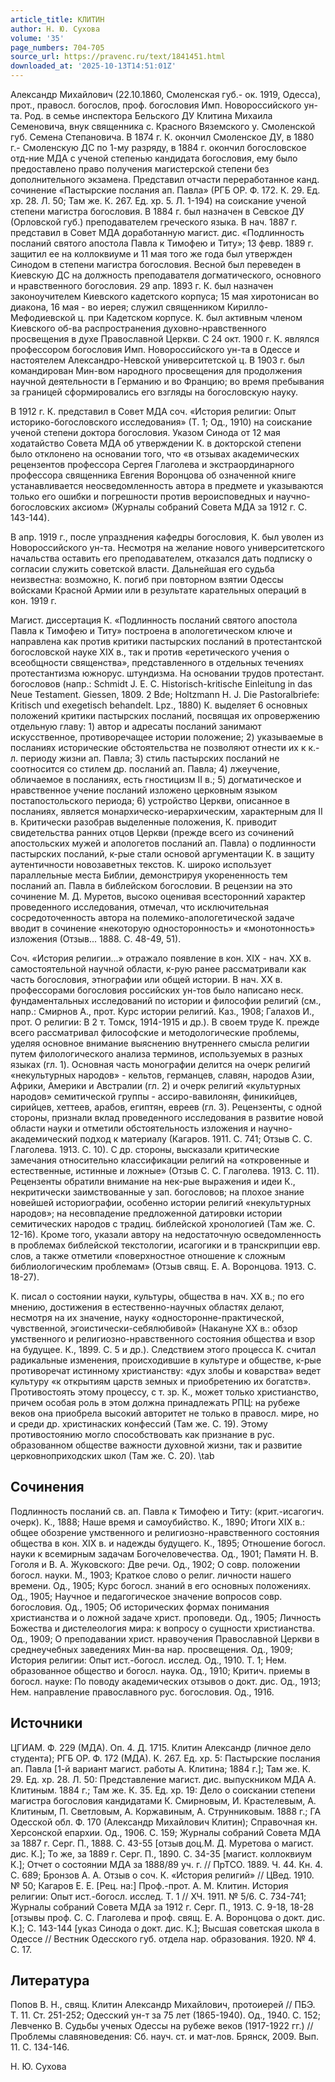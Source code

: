 ```yaml
---
article_title: КЛИТИН
author: Н. Ю. Сухова
volume: '35'
page_numbers: 704-705
source_url: https://pravenc.ru/text/1841451.html
downloaded_at: '2025-10-13T14:51:01Z'
---
```


Александр Михайлович (22.10.1860, Смоленская губ.- ок. 1919, Одесса), прот., правосл. богослов, проф. богословия Имп. Новороссийского ун-та. Род. в семье инспектора Бельского ДУ Клитина Михаила Семеновича, внук священника с. Красного Вяземского у. Смоленской губ. Семена Степановича. В 1874 г. К. окончил Смоленское ДУ, в 1880 г.- Смоленскую ДС по 1-му разряду, в 1884 г. окончил богословское отд-ние МДА с ученой степенью кандидата богословия, ему было предоставлено право получения магистерской степени без дополнительного экзамена. Представил отчасти переработанное канд. сочинение «Пастырские послания ап. Павла» (РГБ ОР. Ф. 172. К. 29. Ед. хр. 28. Л. 50; Там же. К. 267. Ед. хр. 5. Л. 1-194) на соискание ученой степени магистра богословия. В 1884 г. был назначен в Севское ДУ (Орловской губ.) преподавателем греческого языка. В нач. 1887 г. представил в Совет МДА доработанную магист. дис. «Подлинность посланий святого апостола Павла к Тимофею и Титу»; 13 февр. 1889 г. защитил ее на коллоквиуме и 11 мая того же года был утвержден Синодом в степени магистра богословия. Весной был переведен в Киевскую ДС на должность преподавателя догматического, основного и нравственного богословия. 29 апр. 1893 г. К. был назначен законоучителем Киевского кадетского корпуса; 15 мая хиротонисан во диакона, 16 мая - во иерея; служил священником Кирилло-Мефодиевской ц. при Кадетском корпусе. К. был активным членом Киевского об-ва распространения духовно-нравственного просвещения в духе Православной Церкви. С 24 окт. 1900 г. К. являлся профессором богословия Имп. Новороссийского ун-та в Одессе и настоятелем Александро-Невской университетской ц. В 1903 г. был командирован Мин-вом народного просвещения для продолжения научной деятельности в Германию и во Францию; во время пребывания за границей сформировались его взгляды на богословскую науку.

В 1912 г. К. представил в Совет МДА соч. «История религии: Опыт историко-богословского исследования» (Т. 1; Од., 1910) на соискание ученой степени доктора богословия. Указом Синода от 12 мая ходатайство Совета МДА об утверждении К. в докторской степени было отклонено на основании того, что «в отзывах академических рецензентов профессора Сергея Глаголева и экстраординарного профессора священника Евгения Воронцова об означенной книге устанавливается неосведомленность автора в предмете и указываются только его ошибки и погрешности против вероисповедных и научно-богословских аксиом» (Журналы собраний Совета МДА за 1912 г. С. 143-144).

В апр. 1919 г., после упразднения кафедры богословия, К. был уволен из Новороссийского ун-та. Несмотря на желание нового университетского начальства оставить его преподавателем, отказался дать подписку о согласии служить советской власти. Дальнейшая его судьба неизвестна: возможно, К. погиб при повторном взятии Одессы войсками Красной Армии или в результате карательных операций в кон. 1919 г.

Магист. диссертация К. «Подлинность посланий святого апостола Павла к Тимофею и Титу» построена в апологетическом ключе и направлена как против критики пастырских посланий в протестантской богословской науке XIX в., так и против «еретического учения о всеобщности священства», представленного в отдельных течениях протестантизма южнорус. штундизма. На основании трудов протестант. богословов (напр.: Schmidt J. E. С. Historisch-kritische Einleitung in das Neue Testament. Giessen, 1809. 2 Bde; Holtzmann H. J. Die Pastoralbriefe: Kritisch und exegetisch behandelt. Lpz., 1880) К. выделяет 6 основных положений критики пастырских посланий, посвящая их опровержению отдельную главу: 1) автор и адресаты посланий занимают искусственное, противоречащее истории положение; 2) указываемые в посланиях исторические обстоятельства не позволяют отнести их к к.-л. периоду жизни ап. Павла; 3) стиль пастырских посланий не соотносится со стилем др. посланий ап. Павла; 4) лжеучение, обличаемое в посланиях, есть гностицизм II в.; 5) догматическое и нравственное учение посланий изложено церковным языком постапостольского периода; 6) устройство Церкви, описанное в посланиях, является монархическо-иерархическим, характерным для II в. Критически разобрав выделенные положения, К. приводит свидетельства ранних отцов Церкви (прежде всего из сочинений апостольских мужей и апологетов посланий ап. Павла) о подлинности пастырских посланий, к-рые стали основой аргументации К. в защиту аутентичности новозаветных текстов. К. широко использует параллельные места Библии, демонстрируя укорененность тем посланий ап. Павла в библейском богословии. В рецензии на это сочинение М. Д. Муретов, высоко оценивая всесторонний характер проведенного исследования, отмечал, что исключительная сосредоточенность автора на полемико-апологетической задаче вводит в сочинение «некоторую односторонность» и «монотонность» изложения (Отзыв... 1888. С. 48-49, 51).

Соч. «История религии...» отражало появление в кон. XIX - нач. XX в. самостоятельной научной области, к-рую ранее рассматривали как часть богословия, этнографии или общей истории. В нач. XX в. профессорами богословия российских ун-тов было написано неск. фундаментальных исследований по истории и философии религий (см., напр.: Смирнов А., прот. Курс истории религий. Каз., 1908; Галахов И., прот. О религии: В 2 т. Томск, 1914-1915 и др.). В своем труде К. прежде всего рассматривал философские и методологические проблемы, уделяя основное внимание выяснению внутреннего смысла религии путем филологического анализа терминов, используемых в разных языках (гл. 1). Основная часть монографии делится на очерк религий «некультурных народов» - кельтов, германцев, славян, народов Азии, Африки, Америки и Австралии (гл. 2) и очерк религий «культурных народов» семитической группы - ассиро-вавилонян, финикийцев, сирийцев, хеттеев, арабов, египтян, евреев (гл. 3). Рецензенты, с одной стороны, признали вклад проведенного исследования в развитие новой области науки и отметили обстоятельность изложения и научно-академический подход к материалу (Кагаров. 1911. С. 741; Отзыв С. С. Глаголева. 1913. С. 10). С др. стороны, высказали критические замечания относительно классификации религий на «откровенные и естественные, истинные и ложные» (Отзыв С. С. Глаголева. 1913. С. 11). Рецензенты обратили внимание на нек-рые выражения и идеи К., некритически заимствованные у зап. богословов; на плохое знание новейшей историографии, особенно истории религий «некультурных народов»; на несовпадение предложенной датировки истории семитических народов с традиц. библейской хронологией (Там же. С. 12-16). Кроме того, указали автору на недостаточную осведомленность в проблемах библейской текстологии, исагогики и в транскрипции евр. слов, а также отметили «поверхностное отношение к сложным библиологическим проблемам» (Отзыв свящ. Е. А. Воронцова. 1913. С. 18-27).

К. писал о состоянии науки, культуры, общества в нач. XX в.; по его мнению, достижения в естественно-научных областях делают, несмотря на их значение, науку «односторонне-практической, чувственной, эгоистически-себялюбивой» (Накануне XX в.: обзор умственного и религиозно-нравственного состояния общества и взор на будущее. К., 1899. С. 5 и др.). Следствием этого процесса К. считал радикальные изменения, происходившие в культуре и обществе, к-рые противоречат истинному христианству: «дух злобы и коварства» ведет культуру «к открытиям царств земных и приобретению их богатств». Противостоять этому процессу, с т. зр. К., может только христианство, причем особая роль в этом должна принадлежать РПЦ: на рубеже веков она приобрела высокий авторитет не только в правосл. мире, но и среди др. христинаских конфессий (Там же. С. 19). Этому противостоянию могло способствовать как признание в рус. образованном обществе важности духовной жизни, так и развитие церковноприходских школ (Там же. С. 20). \tab

## Сочинения

Подлинность посланий св. ап. Павла к Тимофею и Титу: (крит.-исагогич. очерк). К., 1888; Наше время и самоубийство. К., 1890; Итоги XIX в.: общее обозрение умственного и религиозно-нравственного состояния общества в кон. XIX в. и надежды будущего. К., 1895; Отношение богосл. науки к всемирным задачам Богочеловечества. Од., 1901; Памяти Н. В. Гоголя и В. А. Жуковского: Две речи. Од., 1902; О совр. положении богосл. науки. М., 1903; Краткое слово о религ. личности нашего времени. Од., 1905; Курс богосл. знаний в его основных положениях. Од., 1905; Научное и педагогическое значение вопросов совр. богословия. Од., 1905; Об исторических формах понимания христианства и о ложной задаче христ. проповеди. Од., 1905; Личность Божества и дистелеология мира: к вопросу о сущности христианства. Од., 1909; О преподавании христ. нравоучения Православной Церкви в среднеучебных заведениях Мин-ва нар. просвещения. Од., 1909; История религии: Опыт ист.-богосл. исслед. Од., 1910. Т. 1; Нем. образованное общество и богосл. наука. Од., 1910; Критич. приемы в богосл. науке: По поводу академических отзывов о докт. дис. Од., 1913; Нем. направление православного рус. богословия. Од., 1916.

## Источники

ЦГИАМ. Ф. 229 (МДА). Оп. 4. Д. 1715. Клитин Александр (личное дело студента); РГБ ОР. Ф. 172 (МДА). К. 267. Ед. хр. 5: Пастырские послания ап. Павла [1-й вариант магист. работы А. Клитина; 1884 г.]; Там же. К. 29. Ед. хр. 28. Л. 50: Представление магист. дис. выпускником МДА А. Клитиным. 1884 г.; Там же. К. 35. Ед. хр. 19: Дело о соискании степени магистра богословия кандидатами К. Смирновым, И. Крастелевым, А. Клитиным, П. Светловым, А. Коржавиным, А. Струнниковым. 1888 г.; ГА Одесской обл. Ф. 170 (Александр Михайлович Клитин); Справочная кн. Херсонской епархии. Од., 1906. С. 159; Журналы собраний Совета МДА за 1887 г. Серг. П., 1888. С. 43-55 [отзыв доц.М. Д. Муретова о магист. дис. К.]; То же, за 1889 г. Серг. П., 1890. С. 34-35 [магист. коллоквиум К.]; Отчет о состоянии МДА за 1888/89 уч. г. // ПрТСО. 1889. Ч. 44. Кн. 4. С. 689; Бронзов А. А. Отзыв о соч. К. «История религий» // ЦВед. 1910. № 50; Кагаров Е. Е. [Рец. на:] Проф.-прот. А. М. Клитин. История религии: Опыт ист.-богосл. исслед. Т. 1 // ХЧ. 1911. № 5/6. С. 734-741; Журналы собраний Совета МДА за 1912 г. Серг. П., 1913. С. 9-18, 18-28 [отзывы проф. С. С. Глаголева и проф. свящ. Е. А. Воронцова о докт. дис. К.]; С. 143-144 [указ Синода о докт. дис. К.]; Высшая советская школа в Одессе // Вестник Одесского губ. отдела нар. образования. 1920. № 4. С. 17.

## Литература

Попов В. Н., свящ. Клитин Александр Михайлович, протоиерей // ПБЭ. Т. 11. Ст. 251-252; Одесский ун-т за 75 лет (1865-1940). Од., 1940. С. 152; Левченко В. Судьбы ученых Одессы на рубеже веков (1917-1922 гг.) // Проблемы славяноведения: Сб. науч. ст. и мат-лов. Брянск, 2009. Вып. 11. С. 134-146.

Н. Ю. Сухова

